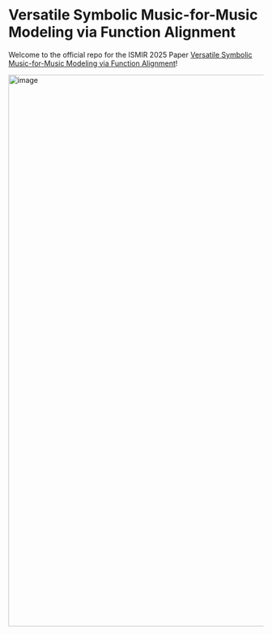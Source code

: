 # Versatile Symbolic Music-for-Music Modeling via Function Alignment

Welcome to the official repo for the ISMIR 2025 Paper [Versatile Symbolic Music-for-Music Modeling via Function Alignment](https://arxiv.org/abs/2506.15548)!

<img width="2400" height="1087" alt="image" src="https://github.com/user-attachments/assets/217b4679-3d73-4470-b12a-27cb41fe4925" />
